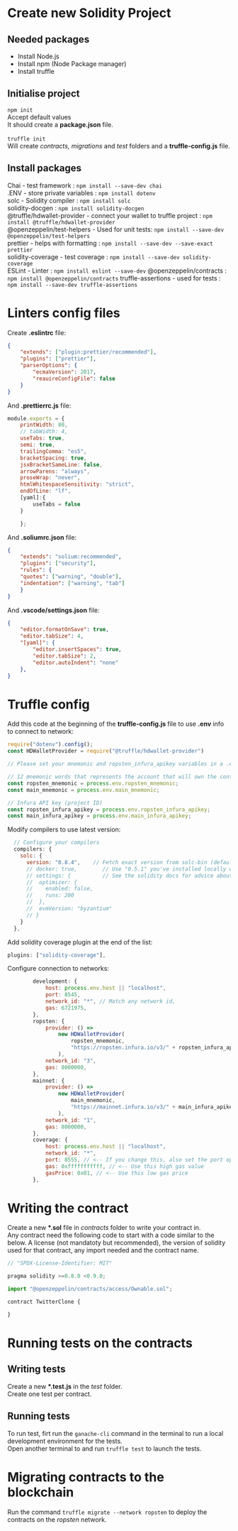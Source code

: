 # Create new Solidity Project
## Needed packages
- Install Node.js  
- Install npm (Node Package manager)  
- Install truffle
## Initialise project
```npm init```  
Accept default values  
It should create a **package.json** file.   
<br>
```truffle init```  
Will create *contracts, migrations* and *test* folders and a **truffle-config.js** file.  
## Install packages
Chai - test framework : ```npm install --save-dev chai```  
.ENV - store private variables : ```npm install dotenv```  
solc - Solidity compiler : ```npm install solc```  
solidity-docgen : ```npm install solidity-docgen```  
@truffle/hdwallet-provider - connect your wallet to truffle project : ```npm install @truffle/hdwallet-provider ```  
@openzeppelin/test-helpers - Used for unit tests: ```npm install --save-dev @openzeppelin/test-helpers```  
prettier - helps with formatting : ```npm install --save-dev --save-exact prettier```  
solidity-coverage - test coverage : ```npm install --save-dev solidity-coverage```  
ESLint - Linter : ```npm install eslint --save-dev```
@openzeppelin/contracts : ```npm install @openzeppelin/contracts```
truffle-assertions - used for tests : ```npm install --save-dev truffle-assertions``` 

# Linters config files  
Create **.eslintrc** file:
```json
{
    "extends": ["plugin:prettier/recommended"],
    "plugins": ["prettier"],
    "parserOptions": {
        "ecmaVersion": 2017,
        "reauireConfigFile": false 
    }
}
```

And **.prettierrc.js** file:
```js
module.exports = {
    printWidth: 80,
    // tabWidth: 4,
    useTabs: true,
    semi: true,
    trailingComma: "es5",
    bracketSpacing: true,
    jsxBracketSameLine: false,
    arrowParens: "always",
    proseWrap: "never",
    htmlWhitespaceSensitivity: "strict",
    endOfLine: "lf",
    [yaml]:{
        useTabs = false
    }

    };
```
And **.soliumrc.json** file:
```json
{
    "extends": "solium:recommended",
    "plugins": ["security"],
    "rules": {
    "quotes": ["warning", "double"],
    "indentation": ["warning", "tab"]
    }
}
```
And **.vscode/settings.json** file:
```json
{
    "editor.formatOnSave": true,
    "editor.tabSize": 4,
    "[yaml]": {
        "editor.insertSpaces": true,
        "editor.tabSize": 2,
        "editor.autoIndent": "none"
    },
}
```

# Truffle config
Add this code at the beginning of the **truffle-config.js** file to use **.env** info to connect to network:

```js
require("dotenv").config();
const HDWalletProvider = require("@truffle/hdwallet-provider")

// Please set your mnemonic and ropsten_infura_apikey variables in a .env file

// 12 mnemonic words that represents the account that will own the contract (got in Metamask)
const ropsten_mnemonic = process.env.ropsten_mnemonic;
const main_mnemonic = process.env.main_mnemonic;

// Infura API key (project ID)
const ropsten_infura_apikey = process.env.ropsten_infura_apikey;
const main_infura_apikey = process.env.main_infura_apikey;
```

Modify compilers to use latest version:  
```js
  // Configure your compilers
  compilers: {
    solc: {
      version: "0.8.4",    // Fetch exact version from solc-bin (default: truffle's version)
      // docker: true,        // Use "0.5.1" you've installed locally with docker (default: false)
      // settings: {          // See the solidity docs for advice about optimization and evmVersion
      //  optimizer: {
      //    enabled: false,
      //    runs: 200
      //  },
      //  evmVersion: "byzantium"
      // }
    }
  },
```

Add solidity coverage plugin at the end of the list:
```js
plugins: ["solidity-coverage"],
```

Configure connection to networks:  
```js
		development: {
			host: process.env.host || "localhost",
			port: 8545,
			network_id: "*", // Match any network id,
			gas: 6721975,
		},
		ropsten: {
			provider: () =>
				new HDWalletProvider(
					ropsten_mnemonic,
					"https://ropsten.infura.io/v3/" + ropsten_infura_apikey
				),
			network_id: "3",
			gas: 8000000,
		},
		mainnet: {
			provider: () =>
				new HDWalletProvider(
					main_mnemonic,
					"https://mainnet.infura.io/v3/" + main_infura_apikey
				),
			network_id: "1",
			gas: 8000000,
		},
		coverage: {
			host: process.env.host || "localhost",
			network_id: "*",
			port: 8555, // <-- If you change this, also set the port option in .solcover.js.
			gas: 0xfffffffffff, // <-- Use this high gas value
			gasPrice: 0x01, // <-- Use this low gas price
		},
```

# Writing the contract
Create a new **\*.sol** file in *contracts* folder to write your contract in.  
Any contract need the following code to start with a code similar to the below. A license (not mandatoty but recommended), the version of solidity used for that contract, any import needed and the contract name.
```js
// "SPDX-License-Identifier: MIT"

pragma solidity >=0.8.0 <0.9.0;

import "@openzeppelin/contracts/access/Ownable.sol";

contract TwitterClone {

}
```

# Running tests on the contracts
## Writing tests
Create a new **\*.test.js** in the *test* folder.   
Create one test per contract.
## Running tests
To run test, firt run the ```ganache-cli``` command in the terminal to run a local development environment for the tests.  
Open another terminal to and run ```truffle test``` to launch the tests.

# Migrating contracts to the blockchain
Run the command ```truffle migrate --network ropsten``` to deploy the contracts on the *ropsten* network.
